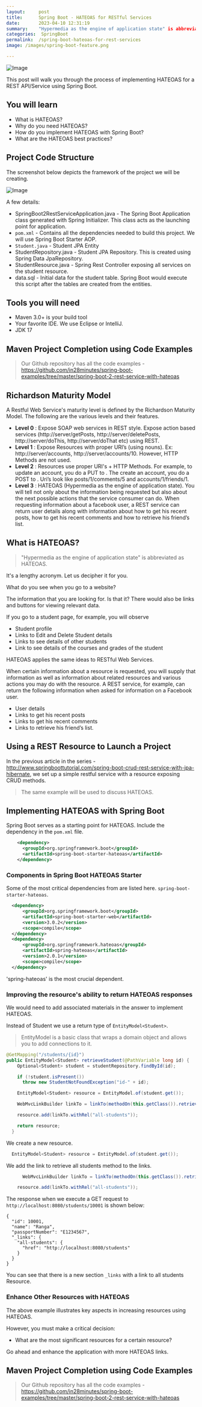 ```yaml
---
layout:     post
title:      Spring Boot - HATEOAS for RESTful Services
date:       2023-04-10 12:31:19
summary:    "Hypermedia as the engine of application state" is abbreviated as HATEOAS. It's a lengthy acronym. In this tutorial, we will decode HATEOAS and show you how to implement it for a REST API/Service using Spring Boot.
categories:  SpringBoot
permalink:  /spring-boot-hateoas-for-rest-services
image: /images/spring-boot-feature.png

---
```


![Image](/images/CRUDServiceWithHibernate.png "CRUDServiceWithHibernate") 

This post will walk you through the process of implementing HATEOAS for a REST API/Service using Spring Boot.
 
## You will learn
- What is HATEOAS?
- Why do you need HATEOAS?
- How do you implement HATEOAS with Spring Boot?
- What are the HATEOAS best practices?


## Project Code Structure

The screenshot below depicts the framework of the project we will be creating.

![Image](/images/CRUDServiceWithHibernate.png "CRUDServiceWithHibernate") 

A few details:
- SpringBoot2RestServiceApplication.java - The Spring Boot Application class generated with Spring Initializer. This class acts as the launching point for application.
- `pom.xml` - Contains all the dependencies needed to build this project. We will use Spring Boot Starter AOP.
- `Student.java` - Student JPA Entity
- StudentRepository.java - Student JPA Repository. This is created using Spring Data JpaRepository.
- StudentResource.java - Spring Rest Controller exposing all services on the student resource.
- data.sql - Initial data for the student table. Spring Boot would execute this script after the tables are created from the entities.

## Tools you will need
- Maven 3.0+ is your build tool
- Your favorite IDE. We use Eclipse or IntelliJ.
- JDK 17

## Maven Project Completion using Code Examples

> Our Github repository has all the code examples - https://github.com/in28minutes/spring-boot-examples/tree/master/spring-boot-2-rest-service-with-hateoas

## Richardson Maturity Model 

A Restful Web Service's maturity level is defined by the Richardson Maturity Model. The following are the various levels and their features.
- **Level 0** : Expose SOAP web services in REST style. Expose action based services (http://server/getPosts, http://server/deletePosts, http://server/doThis, http://server/doThat etc) using REST.
- **Level 1** : Expose Resources with proper URI’s (using nouns). Ex: http://server/accounts, http://server/accounts/10. However, HTTP Methods are not used.
- **Level 2** : Resources use proper URI's + HTTP Methods. For example, to update an account, you do a PUT to . The create an account, you do a POST to . Uri’s look like posts/1/comments/5 and accounts/1/friends/1.
- **Level 3** : HATEOAS (Hypermedia as the engine of application state). You will tell not only about the information being requested but also about the next possible actions that the service consumer can do. When requesting information about a facebook user, a REST service can return user details along with information about how to get his recent posts, how to get his recent comments and how to retrieve his friend’s list.

## What is HATEOAS?

> "Hypermedia as the engine of application state" is abbreviated as HATEOAS.

It's a lengthy acronym. Let us decipher it for you.

What do you see when you go to a website?

The information that you are looking for. Is that it? There would also be links and buttons for viewing relevant data.

If you go to a student page, for example, you will observe 
- Student profile
- Links to Edit and Delete Student details
- Links to see details of other students
- Link to see details of the courses and grades of the student

HATEOAS applies the same ideas to RESTful Web Services.

When certain information about a resource is requested, you will supply that information as well as information about related resources and various actions you may do with the resource. A REST service, for example, can return the following information when asked for information on a Facebook user.
- User details 
- Links to get his recent posts
- Links to get his recent comments 
- Links to retrieve his friend’s list.

## Using a REST Resource to Launch a Project

In the previous article in the series - http://www.springboottutorial.com/spring-boot-crud-rest-service-with-jpa-hibernate, we set up a simple restful service with a resource exposing CRUD methods. 

> The same example will be used to discuss HATEOAS.

## Implementing HATEOAS with Spring Boot

Spring Boot serves as a starting point for HATEOAS. Include the dependency in the `pom.xml` file.
```xml
    <dependency>
      <groupId>org.springframework.boot</groupId>
      <artifactId>spring-boot-starter-hateoas</artifactId>
    </dependency>
```

### Components in Spring Boot HATEOAS Starter

Some of the most critical dependencies from are listed here. `spring-boot-starter-hateoas`.

```xml
  <dependency>
      <groupId>org.springframework.boot</groupId>
      <artifactId>spring-boot-starter-web</artifactId>
      <version>3.0.2</version>
      <scope>compile</scope>
  </dependency>
  <dependency>
      <groupId>org.springframework.hateoas</groupId>
      <artifactId>spring-hateoas</artifactId>
      <version>2.0.1</version>
      <scope>compile</scope>
  </dependency>

```

'spring-hateoas' is the most crucial dependent.

### Improving the resource's ability to return HATEOAS responses

We would need to add associated materials in the answer to implement HATEOAS.

Instead of Student we use a return type of `EntityModel<Student>`. 

> EntityModel is a basic class that wraps a domain object and allows you to add connections to it.

```java
@GetMapping("/students/{id}")
public EntityModel<Student> retrieveStudent(@PathVariable long id) {
    Optional<Student> student = studentRepository.findById(id);

    if (!student.isPresent())
      throw new StudentNotFoundException("id-" + id);

    EntityModel<Student> resource = EntityModel.of(student.get());

    WebMvcLinkBuilder linkTo = linkTo(methodOn(this.getClass()).retrieveAllStudents());

    resource.add(linkTo.withRel("all-students"));

    return resource;
  }
```

We create a new resource.
```java
  EntityModel<Student> resource = EntityModel.of(student.get());
```

We add the link to retrieve all students method to the links.
```java
      WebMvcLinkBuilder linkTo = linkTo(methodOn(this.getClass()).retrieveAllStudents());

    resource.add(linkTo.withRel("all-students"));

```

The response when we execute a GET request to `http://localhost:8080/students/10001` is shown below:

```
{
  "id": 10001,
  "name": "Ranga",
  "passportNumber": "E1234567",
  "_links": {
    "all-students": {
      "href": "http://localhost:8080/students"
    }
  }
}
```

You can see that there is a new section `_links` with a link to all students Resource.

### Enhance Other Resources with HATEOAS

The above example illustrates key aspects in increasing resources using HATEOAS. 

However, you must make a critical decision: 
- What are the most significant resources for a certain resource?

Go ahead and enhance the application with more HATEOAS links.

## Maven Project Completion using Code Examples
> Our Github repository has all the code examples - https://github.com/in28minutes/spring-boot-examples/tree/master/spring-boot-2-rest-service-with-hateoas

